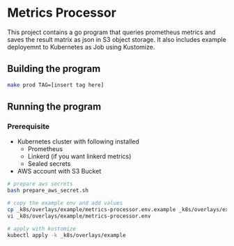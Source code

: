 # Metrics Processor

This project contains a go program that queries prometheus metrics and saves the result matrix as json in S3 object storage. It also includes example deployemnt to Kubernetes as Job using Kustomize.

## Building the program
```sh
make prod TAG=[insert tag here]
```

## Running the program
### Prerequisite
- Kubernetes cluster with following installed
  - Prometheus
  - Linkerd (if you want linkerd metrics)
  - Sealed secrets
- AWS account with S3 Bucket
```sh
# prepare aws secrets
bash prepare_aws_secret.sh

# copy the example env and add values
cp _k8s/overlays/example/metrics-processor.env.example _k8s/overlays/example/metrics-processor.env
vi _k8s/overlays/example/metrics-processor.env

# apply with kustomize
kubectl apply -k _k8s/overlays/example
```
